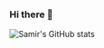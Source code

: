 ### Hi there 👋

<!--
**samirtahir91/samirtahir91** is a ✨ _special_ ✨ repository because its `README.md` (this file) appears on your GitHub profile.

Here are some ideas to get you started:

- 🔭 I’m currently working on ...
- 🌱 I’m currently learning ...
- 👯 I’m looking to collaborate on ...
- 🤔 I’m looking for help with ...
- 💬 Ask me about ...
- 📫 How to reach me: ...
- 😄 Pronouns: ...
- ⚡ Fun fact: ...
-->
![Samir's GitHub stats](https://github-readme-stats.vercel.app/api?username=samirtahir91&show_icons=true&theme=react&count_private=true)
